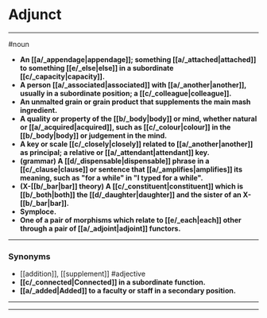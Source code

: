 # Adjunct
---
#noun
- **An [[a/_appendage|appendage]]; something [[a/_attached|attached]] to something [[e/_else|else]] in a subordinate [[c/_capacity|capacity]].**
- **A person [[a/_associated|associated]] with [[a/_another|another]], usually in a subordinate position; a [[c/_colleague|colleague]].**
- **An unmalted grain or grain product that supplements the main mash ingredient.**
- **A quality or property of the [[b/_body|body]] or mind, whether natural or [[a/_acquired|acquired]], such as [[c/_colour|colour]] in the [[b/_body|body]] or judgement in the mind.**
- **A key or scale [[c/_closely|closely]] related to [[a/_another|another]] as principal; a relative or [[a/_attendant|attendant]] key.**
- **(grammar) A [[d/_dispensable|dispensable]] phrase in a [[c/_clause|clause]] or sentence that [[a/_amplifies|amplifies]] its meaning, such as "for a while" in "I typed for a while".**
- **(X-[[b/_bar|bar]] theory) A [[c/_constituent|constituent]] which is [[b/_both|both]] the [[d/_daughter|daughter]] and the sister of an X-[[b/_bar|bar]].**
- **Symploce.**
- **One of a pair of morphisms which relate to [[e/_each|each]] other through a pair of [[a/_adjoint|adjoint]] functors.**
---
### Synonyms
- [[addition]], [[supplement]]
#adjective
- **[[c/_connected|Connected]] in a subordinate function.**
- **[[a/_added|Added]] to a faculty or staff in a secondary position.**
---
---
